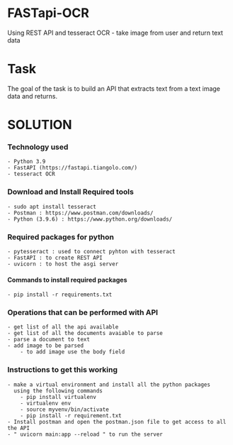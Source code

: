 # FASTapi-OCR

Using REST API and tesseract OCR - take image from user and return text data

# Task
The goal of the task is to build an API that extracts text from a text image data and returns.

# SOLUTION

### Technology used
    - Python 3.9
    - FastAPI (https://fastapi.tiangolo.com/)
    - tesseract OCR
 
### Download and Install Required tools
    - sudo apt install tesseract
    - Postman : https://www.postman.com/downloads/
    - Python (3.9.6) : https://www.python.org/downloads/

### Required packages for python
    - pytesseract : used to connect pyhton with tesseract
    - FastAPI : to create REST API
    - uvicorn : to host the asgi server

#### Commands to install required packages
    - pip install -r requirements.txt

### Operations that can be performed with API
    - get list of all the api available 
    - get list of all the documents avaiable to parse
    - parse a document to text
    - add image to be parsed
        - to add image use the body field

### Instructions to get this working
    - make a virtual environment and install all the python packages 
      using the following commands
        - pip install virtualenv
        - virtualenv env
        - source myvenv/bin/activate
        - pip install -r requirement.txt
    - Install postman and open the postman.json file to get access to all the API    
    - " uvicorn main:app --reload " to run the server
